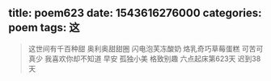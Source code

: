 title: poem623
date: 1543616276000
categories: poem
tags: 这
---
> 这世间有千百种甜
奥利奥甜甜圈
闪电泡芙冻酸奶
烙乳奇巧草莓蛋糕
可苦可真少
我喜欢你却不知道
早安
孤独小美
格致别趣
六点起床第623天 迟到38天